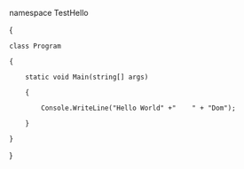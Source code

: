 namespace TestHello

{

    class Program

    {

        static void Main(string[] args)

        {

            Console.WriteLine("Hello World" +"    " + "Dom");

        }

    }

}